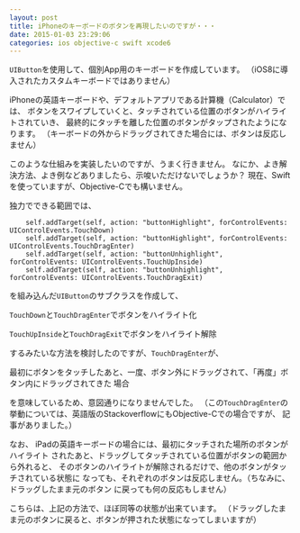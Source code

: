 ```yaml
---
layout: post
title: iPhoneのキーボードのボタンを再現したいのですが・・・
date: 2015-01-03 23:29:06
categories: ios objective-c swift xcode6
---
```

<p><code>UIButton</code>を使用して、個別App用のキーボードを作成しています。
（iOS8に導入されたカスタムキーボードではありません）</p>

<p>iPhoneの英語キーボードや、デフォルトアプリである計算機（Calculator）では、
ボタンをスワイプしていくと、タッチされている位置のボタンがハイライトされていき、
最終的にタッチを離した位置のボタンがタップされたようになります。
（キーボードの外からドラッグされてきた場合には、ボタンは反応しません）</p>

<p>このような仕組みを実装したいのですが、うまく行きません。
なにか、よき解決方法、よき例などありましたら、示唆いただけないでしょうか？
現在、Swiftを使っていますが、Objective-Cでも構いません。</p>

<p>独力でできる範囲では、</p>

```
    self.addTarget(self, action: "buttonHighlight", forControlEvents: UIControlEvents.TouchDown)
    self.addTarget(self, action: "buttonHighlight", forControlEvents: UIControlEvents.TouchDragEnter)
    self.addTarget(self, action: "buttonUnhighlight", forControlEvents: UIControlEvents.TouchUpInside)
    self.addTarget(self, action: "buttonUnhighlight", forControlEvents: UIControlEvents.TouchDragExit)
```

<p>を組み込んだ<code>UIButton</code>のサブクラスを作成して、</p>

<p><code>TouchDown</code>と<code>TouchDragEnter</code>でボタンをハイライト化</p>

<p><code>TouchUpInside</code>と<code>TouchDragExit</code>でボタンをハイライト解除</p>

<p>するみたいな方法を検討したのですが、<code>TouchDragEnter</code>が、</p>

<p>最初にボタンをタッチしたあと、一度、ボタン外にドラッグされて、「再度」ボタン内にドラッグされてきた
場合</p>

<p>を意味しているため、意図通りになりませんでした。
（この<code>TouchDragEnter</code>の挙動については、英語版のStackoverflowにもObjective-Cでの場合ですが、
記事がありました。）</p>

<p>なお、
iPadの英語キーボードの場合には、最初にタッチされた場所のボタンがハイライト
されたあと、ドラッグしてタッチされている位置がボタンの範囲から外れると、
そのボタンのハイライトが解除されるだけで、他のボタンがタッチされている状態に
なっても、それぞれのボタンは反応しません。（ちなみに、ドラッグしたまま元のボタン
に戻っても何の反応もしません）</p>

<p>こちらは、上記の方法で、ほぼ同等の状態が出来ています。
（ドラッグしたまま元のボタンに戻ると、ボタンが押された状態になってしまいますが）</p>
